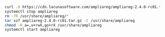 ﻿```sh
curl -O https://cdn.lacunasoftware.com/ampliareg/ampliareg-2.4.0-rc01.tar.gz
systemctl stop ampliareg
rm -fR /usr/share/ampliareg/*
tar xzf ampliareg-2.4.0-rc01.tar.gz -C /usr/share/ampliareg
chmod -R a=,u+rwX,go+rX /usr/share/ampliareg
systemctl start ampliareg
```

